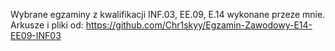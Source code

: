Wybrane egzaminy z kwalifikacji INF.03, EE.09, E.14 wykonane przeze mnie. <br>
Arkusze i pliki od: https://github.com/Chr1skyy/Egzamin-Zawodowy-E14-EE09-INF03
